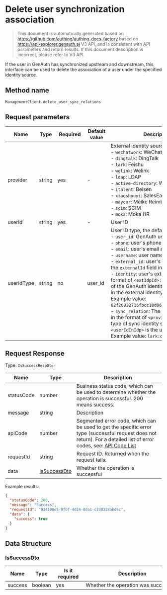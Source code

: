# Delete user synchronization association

<!--
Warning ⚠️:
Do not modify this document directly,
https://github.com/Authing/authing-docs-factory
Use this project to generate
-->

<LastUpdated />

> This document is automatically generated based on https://github.com/authing/authing-docs-factory based on https://api-explorer.genauth.ai V3 API, and is consistent with API parameters and return results. If this document description is incorrect, please refer to V3 API.

If the user in GenAuth has synchronized upstream and downstream, this interface can be used to delete the association of a user under the specified identity source.

## Method name

`ManagementClient.delete_user_sync_relations`

## Request parameters

| Name       | Type   | <div style="width:80px">Required</div> | <div style="width:60px">Default value</div> | <div style="width:300px">Description</div>                                                                                                                                                                                                                                                                                                                                                                                                                                                                                                                                                                                                                                                                                                                                                                                                                                                                                                                                                                                                         | <div style="width:200px">Sample value</div> |
| ---------- | ------ | -------------------------------------- | ------------------------------------------- | -------------------------------------------------------------------------------------------------------------------------------------------------------------------------------------------------------------------------------------------------------------------------------------------------------------------------------------------------------------------------------------------------------------------------------------------------------------------------------------------------------------------------------------------------------------------------------------------------------------------------------------------------------------------------------------------------------------------------------------------------------------------------------------------------------------------------------------------------------------------------------------------------------------------------------------------------------------------------------------------------------------------------------------------------- | ------------------------------------------- |
| provider   | string | yes                                    | -                                           | External identity source type, such as:<br>- `wechatwork`: WeChat for Business<br>- `dingtalk`: DingTalk<br>- `lark`: Feishu<br>- `welink`: Welink<br>- `ldap`: LDAP<br>- `active-directory`: Windows AD<br>- `italent`: Beisen<br>- `xiaoshouyi`: SalesEasy<br>- `maycur`: Meike Reimbursement<br>- `scim`: SCIM<br>- `moka`: Moka HR<br>                                                                                                                                                                                                                                                                                                                                                                                                                                                                                                                                                                                                                                                                                                         |                                             |
| userId     | string | yes                                    | -                                           | User ID                                                                                                                                                                                                                                                                                                                                                                                                                                                                                                                                                                                                                                                                                                                                                                                                                                                                                                                                                                                                                                            | `6229ffaxxxxxxxxcade3e3d9`                  |
| userIdType | string | no                                     | user_id                                     | User ID type, the default value is `user_id`, the optional value is:<br>- `user_id`: GenAuth user ID, such as `6319a1504f3xxxxf214dd5b7`<br>- `phone`: user's phone number<br>- `email`: user's email address<br>- `username`: user name<br>- `external_id`: user's ID in the external system, corresponding to the `externalId` field in the GenAuth user information<br>- `identity`: user's external identity source information, in the format of `<extIdpId>:<userIdInIdp>`, where `<extIdpId>` is the ID of the GenAuth identity source, and `<userIdInIdp>` is the user's ID in the external identity source. <br>Example value: `62f20932716fbcc10d966ee5:ou_8bae746eac07cd2564654140d2a9ac61`. <br>- `sync_relation`: The user's external identity source information, in the format of `<provier>:<userIdInIdp>`, where `<provier>` is the type of sync identity source, such as wechatwork, lark; `<userIdInIdp>` is the user's ID in the external identity source. <br>Example value: `lark:ou_8bae746eac07cd2564654140d2a9ac61`. <br> | `user_id`                                   |

## Request Response

Type: `IsSuccessRespDto`

| Name       | Type                                     | Description                                                                                                                                                                                                                                                                                                                                  |
| ---------- | ---------------------------------------- | -------------------------------------------------------------------------------------------------------------------------------------------------------------------------------------------------------------------------------------------------------------------------------------------------------------------------------------------- |
| statusCode | number                                   | Business status code, which can be used to determine whether the operation is successful. 200 means success.                                                                                                                                                                                                                                 |
| message    | string                                   | Description                                                                                                                                                                                                                                                                                                                                  |
| apiCode    | number                                   | Segmented error code, which can be used to get the specific error type (successful request does not return). For a detailed list of error codes, see: [API Code List](https://api-explorer.genauth.ai/?tag=group/%E5%BC%80%E5%8F%91%E5%87%86%E5%A4%87#tag/%E5%BC%80%E5%8F%91%E5%87%86%E5%A4%87/%E9%94%99%E8%AF%AF%E5%A4%84%E7%90%86/apiCode) |
| requestId  | string                                   | Request ID. Returned when the request fails.                                                                                                                                                                                                                                                                                                 |
| data       | <a href="#IsSuccessDto">IsSuccessDto</a> | Whether the operation is successful                                                                                                                                                                                                                                                                                                          |

Example results:

```json
{
  "statusCode": 200,
  "message": "Success",
  "requestId": "934108e5-9fbf-4d24-8da1-c330328abd6c",
  "data": {
    "success": true
  }
}
```

## Data Structure

### <a id="IsSuccessDto"></a> IsSuccessDto

| Name    | Type    | <div style="width:80px">Is it required</div> | <div style="width:300px">Description</div> | <div style="width:200px">Example value</div> |
| ------- | ------- | -------------------------------------------- | ------------------------------------------ | -------------------------------------------- |
| success | boolean | yes                                          | Whether the operation was successful       | `true`                                       |
